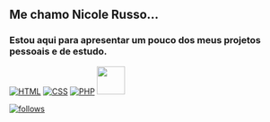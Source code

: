 ## Me chamo Nicole Russo...
### Estou aqui para apresentar um pouco dos meus projetos pessoais e de estudo.


[![HTML](https://img.shields.io/badge/HTML5-E34F26?style=for-the-badge&logo=html5&logoColor=white)](#) 
[![CSS](https://img.shields.io/badge/CSS3-1572B6?style=for-the-badge&logo=css3&logoColor=white)](#)
[![PHP](https://img.shields.io/badge/PHP-777BB4?style=for-the-badge&logo=php&logoColor=white)](#)
<img src="https://pa1.narvii.com/6712/2bed51c8be3c5455f6e40026d08f1cc5e08c173e_hq.gif" width="50px">

[![follows](https://img.shields.io/github/followers/nicole-cris-russo.svg?style=social&label=Follow&maxAge=2592000)](#)

